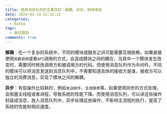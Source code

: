 ```yaml
---
title: 使用消息队列的主要目的：解耦、异步、削峰填谷
date: 2024-03-19 22:31:22
categories:
  - Kafka
tags:
  - 面试题目
comments: true
---
```

**解耦**：在一个复杂的系统中，不同的模块或服务之间可能需要互相依赖，如果直接使用`函数调用`或者`API`调用的方式，会造成模块之间的耦合，当其中一个模块发生改变时，需要同时修改调用方和被调用方的代码。而使用消息队列作为中间件，不同的模块可以将消息发送到消息队列中，不需要知道具体的接收方是谁，接收方可以独立的消费消息，实现了模块之间的解耦。


**异步**：有些操作比较耗时，例如`发送邮件`、`生成报表`等，如果使用同步的方式处理，会阻塞主线程或者进程，导致系统的性能下降。而使用消息队列，可以讲这些操作封装成消息，放入消息队列中，异步处理这些操作，不影响主流程的执行，提高了系统的性能和相应速度。